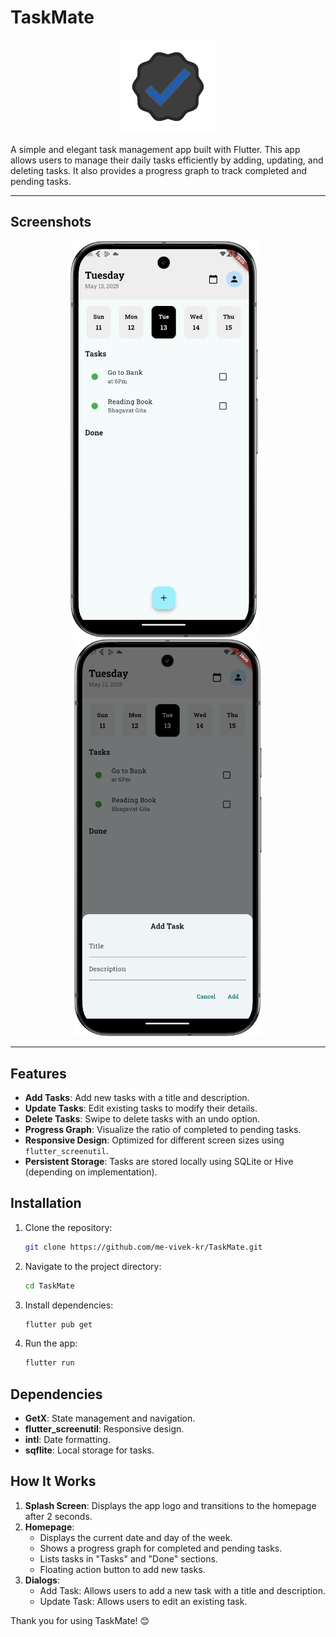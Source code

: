 # TaskMate

<p align="center">
  <img src="assets/images/logo.png" alt="TaskMate Logo" width="150"/>
</p>

A simple and elegant task management app built with Flutter. This app allows users to manage their daily tasks efficiently by adding, updating, and deleting tasks. It also provides a progress graph to track completed and pending tasks.

---

## Screenshots

<p align="center">
  <img src="assets/images/Screenshot_20250513_193707.png" alt="Home Screen" width="300"/>
  &nbsp;&nbsp;
  <img src="assets/images/Screenshot_20250513_193759.png" alt="Add Task Dialog" width="300"/>
</p>

---


## Features

- **Add Tasks**: Add new tasks with a title and description.
- **Update Tasks**: Edit existing tasks to modify their details.
- **Delete Tasks**: Swipe to delete tasks with an undo option.
- **Progress Graph**: Visualize the ratio of completed to pending tasks.
- **Responsive Design**: Optimized for different screen sizes using `flutter_screenutil`.
- **Persistent Storage**: Tasks are stored locally using SQLite or Hive (depending on implementation).


## Installation

1. Clone the repository:
   ```bash
   git clone https://github.com/me-vivek-kr/TaskMate.git
   ```
2. Navigate to the project directory:
   ```bash
   cd TaskMate
   ```
3. Install dependencies:
   ```bash
   flutter pub get
   ```
4. Run the app:
   ```bash
   flutter run
   ```

## Dependencies

- **GetX**: State management and navigation.
- **flutter_screenutil**: Responsive design.
- **intl**: Date formatting.
- **sqflite**: Local storage for tasks.

## How It Works

1. **Splash Screen**: Displays the app logo and transitions to the homepage after 2 seconds.
2. **Homepage**:
   - Displays the current date and day of the week.
   - Shows a progress graph for completed and pending tasks.
   - Lists tasks in "Tasks" and "Done" sections.
   - Floating action button to add new tasks.
3. **Dialogs**:
   - Add Task: Allows users to add a new task with a title and description.
   - Update Task: Allows users to edit an existing task.


Thank you for using TaskMate! 😊
